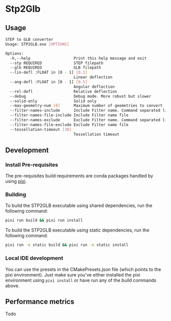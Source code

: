 # Stp2Glb

## Usage

```bash
STEP to GLB converter
Usage: STP2GLB.exe [OPTIONS]

Options:
  -h,--help                   Print this help message and exit
  --stp REQUIRED              STEP filepath
  --glb REQUIRED              GLB filepath
  --lin-defl :FLOAT in [0 - 1] [0.1]
                              Linear deflection
  --ang-defl :FLOAT in [0 - 1] [0.5]
                              Angular deflection
  --rel-defl                  Relative deflection
  --debug                     Debug mode. More robust but slower
  --solid-only                Solid only
  --max-geometry-num [0]      Maximum number of geometries to convert
  --filter-names-include      Include Filter name. Command separated list
  --filter-names-file-include Include Filter name file
  --filter-names-exclude      Exclude Filter name. Command separated list
  --filter-names-file-exclude Exclude Filter name file
  --tessellation-timeout [30]
                              Tessellation timeout
```


 
## Development

### Install Pre-requisites

The pre-requisites build requirements are conda packages handled by using [pixi](https://pixi.sh).

### Building

To build the STP2GLB executable using shared dependencies, run the following command: 
```bash
pixi run build && pixi run install
```

To build the STP2GLB executable using static dependencies, run the following command:
```bash
pixi run -e static build && pixi run -e static install
```


### Local IDE development

You can use the presets in the CMakePresets.json file (which points to the pixi environment). Just make sure you've
either installed the pixi environment using `pixi install` or have run any of the build commands above.


## Performance metrics
Todo

